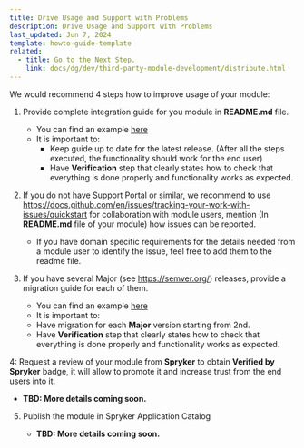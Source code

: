 ```yaml
---
title: Drive Usage and Support with Problems
description: Drive Usage and Support with Problems
last_updated: Jun 7, 2024
template: howto-guide-template
related:
  - title: Go to the Next Step.
    link: docs/dg/dev/third-party-module-development/distribute.html
---
```


We would recommend 4 steps how to improve usage of your module:
1. Provide complete integration guide for you module in **README.md** file.
   - You can find an example [here](/docs/pbc/all/data-exchange/{{site.version}}/install-and-upgrade/install-the-data-exchange-api.html#configure-the-scheduler)
   - It is important to:
     - Keep guide up to date for the latest release. (After all the steps executed, the functionality should work for the end user)
     - Have **Verification** step that clearly states how to check that everything is done properly and functionality works as expected.

2. If you do not have Support Portal or similar, we recommend to use https://docs.github.com/en/issues/tracking-your-work-with-issues/quickstart for collaboration with module users, mention (In **README.md** file of your module) how issues can be reported.
   - If you have domain specific requirements for the details needed from a module user to identify the issue, feel free to add them to the readme file.
3. If you have several Major (see https://semver.org/) releases, provide a migration guide for each of them.
    - You can find an example [here](/docs/pbc/all/product-information-management/{{site.version}}/base-shop/install-and-upgrade/upgrade-modules/upgrade-the-categorygui-module.html)
    - It is important to:
    - Have migration for each **Major** version starting from 2nd.
    - Have **Verification** step that clearly states how to check that everything is done properly and functionality works as expected.

4: Request a review of your module from **Spryker** to obtain **Verified by Spryker** badge, it will allow to promote it and increase trust from the end users into it.
   
   - **TBD: More details coming soon.**

5. Publish the module in Spryker Application Catalog
      
    - **TBD: More details coming soon.**